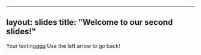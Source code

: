 ---
layout: slides
title: "Welcome to our second slides!"
-----
Your textingggg
Use the left arrow to go back!